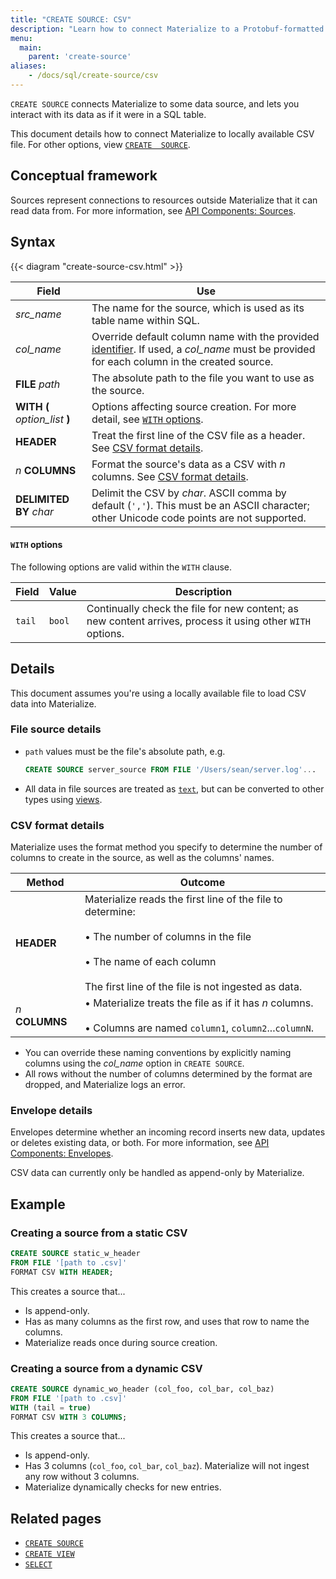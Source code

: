 ```yaml
---
title: "CREATE SOURCE: CSV"
description: "Learn how to connect Materialize to a Protobuf-formatted Kafka topic"
menu:
  main:
    parent: 'create-source'
aliases:
    - /docs/sql/create-source/csv
---
```


`CREATE SOURCE` connects Materialize to some data source, and lets you interact
with its data as if it were in a SQL table.

This document details how to connect Materialize to locally available CSV file.
For other options, view [`CREATE  SOURCE`](../).

## Conceptual framework

Sources represent connections to resources outside Materialize that it can read
data from. For more information, see [API Components:
Sources](../../../overview/api-components#sources).

## Syntax

{{< diagram "create-source-csv.html" >}}

Field | Use
------|-----
_src&lowbar;name_ | The name for the source, which is used as its table name within SQL.
_col&lowbar;name_ | Override default column name with the provided [identifier](../../identifiers). If used, a _col&lowbar;name_ must be provided for each column in the created source.
**FILE** _path_ | The absolute path to the file you want to use as the source.
**WITH (** _option&lowbar;list_ **)** | Options affecting source creation. For more detail, see [`WITH` options](#with-options).
**HEADER** | Treat the first line of the CSV file as a header. See [CSV format details](#csv-format-details).
_n_ **COLUMNS** | Format the source's data as a CSV with _n_ columns. See [CSV format details](#csv-format-details).
**DELIMITED BY** _char_ | Delimit the CSV by _char_. ASCII comma by default (`','`). This must be an ASCII character; other Unicode code points are not supported.

#### `WITH` options

The following options are valid within the `WITH` clause.

Field | Value | Description
------|-------|------------
`tail` | `bool` | Continually check the file for new content; as new content arrives, process it using other `WITH` options.

## Details

This document assumes you're using a locally available file to load CSV data
into Materialize.

### File source details

- `path` values must be the file's absolute path, e.g.
    ```sql
    CREATE SOURCE server_source FROM FILE '/Users/sean/server.log'...
    ```
- All data in file sources are treated as [`text`](../../types/text), but can be
  converted to other types using [views](../../create-materialized-view).

### CSV format details

Materialize uses the format method you specify to determine the number of
columns to create in the source, as well as the columns' names.

Method | Outcome
-------|--------
**HEADER** | Materialize reads the first line of the file to determine:<br/><br/>&bull; The number of columns in the file<br/><br/>&bull; The name of each column<br/><br/>The first line of the file is not ingested as data.
_n_ **COLUMNS** | &bull; Materialize treats the file as if it has _n_ columns.<br/><br/>&bull; Columns are named `column1`, `column2`...`columnN`.

- You can override these naming conventions by explicitly naming columns using
  the _col&lowbar;name_ option in `CREATE SOURCE`.
- All rows without the number of columns determined by the format are dropped,
  and Materialize logs an error.

### Envelope details

Envelopes determine whether an incoming record inserts new data, updates or
deletes existing data, or both. For more information, see [API Components:
Envelopes](../../../overview/api-components#envelopes).

CSV data can currently only be handled as append-only by Materialize.

## Example

### Creating a source from a static CSV

```sql
CREATE SOURCE static_w_header
FROM FILE '[path to .csv]'
FORMAT CSV WITH HEADER;
```

This creates a source that...

- Is append-only.
- Has as many columns as the first row, and uses that row to name the columns.
- Materialize reads once during source creation.

### Creating a source from a dynamic CSV

```sql
CREATE SOURCE dynamic_wo_header (col_foo, col_bar, col_baz)
FROM FILE '[path to .csv]'
WITH (tail = true)
FORMAT CSV WITH 3 COLUMNS;
```

This creates a source that...

- Is append-only.
- Has 3 columns (`col_foo`, `col_bar`, `col_baz`). Materialize will not ingest
  any row without 3 columns.
- Materialize dynamically checks for new entries.

## Related pages

- [`CREATE SOURCE`](../)
- [`CREATE VIEW`](../../create-view)
- [`SELECT`](../../select)
